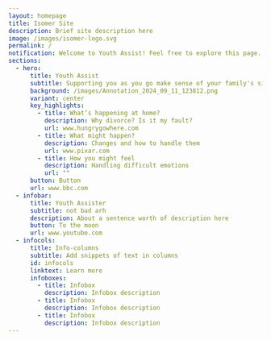 ```yaml
---
layout: homepage
title: Isomer Site
description: Brief site description here
image: /images/isomer-logo.svg
permalink: /
notification: Welcome to Youth Assist! Feel free to explore this page.
sections:
  - hero:
      title: Youth Assist
      subtitle: Supporting you as you go make sense of your family's situation.
      background: /images/Annotation_2024_09_11_123812.png
      variant: center
      key_highlights:
        - title: What’s happening at home?
          description: Why divorce? Is it my fault?
          url: www.hungrygowhere.com
        - title: What might happen?
          description: Changes and how to handle them
          url: www.pixar.com
        - title: How you might feel
          description: Handling difficult emotions
          url: ""
      button: Button
      url: www.bbc.com
  - infobar:
      title: Youth Assister
      subtitle: not bad arh
      description: About a sentence worth of description here
      button: To the moon
      url: www.youtube.com
  - infocols:
      title: Info-columns
      subtitle: Add snippets of text in columns
      id: infocols
      linktext: Learn more
      infoboxes:
        - title: Infobox
          description: Infobox description
        - title: Infobox
          description: Infobox description
        - title: Infobox
          description: Infobox description
---
```

